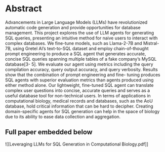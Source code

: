 # Abstract

Advancements in Large Language Models (LLMs) have revolutionized automatic code generation
and provide opportunities for database management. This project explores the use of LLM agents
for generating SQL queries, presenting an intuitive method for naive users to interact with complex
databases. We fine-tune models, such as Llama-2-7B and Mistral-7B, using Gretel AI’s text-to-SQL
dataset and employ chain-of-thought prompt engineering to produce a SQL agent that generates
accurate, concise SQL queries spanning multiple tables of a fake company’s MySQL database[3-
5]. We evaluate our agent using metrics including the query compilation accuracy, query output
accuracy, and query verbosity. Results show that the combination of prompt engineering and fine-
tuning produces SQL agents with superior evaluation metrics than agents produced using either
method alone. Our lightweight, fine-tuned SQL agent can translate complex user questions into
concise, accurate queries and serves as a useful database tool for non-technical users. In terms of
applications in computational biology, medical records and databases, such as the AoU database,
hold critical information that can be hard to decipher. Creating domain-specific agents for SQL
generation can help in the space of biology due to its ability to ease data collection and aggregation.

## Full paper embedded below

![[Leveraging LLMs for SQL Generation in Computational Biology.pdf]]
